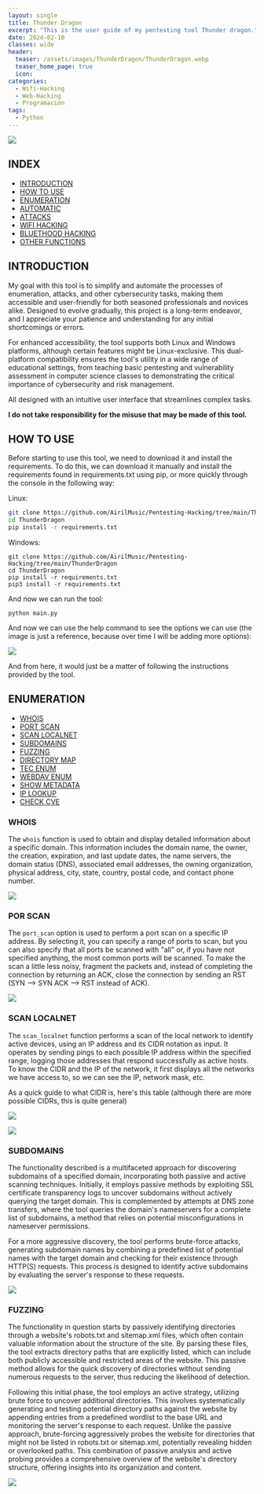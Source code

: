 ```yaml
---
layout: single
title: Thunder Dragon
excerpt: "This is the user guide of my pentesting tool Thunder dragon."
date: 2024-02-10
classes: wide
header:
  teaser: /assets/images/ThunderDragon/ThunderDragon.webp
  teaser_home_page: true
  icon: 
categories:
  - Wifi-Hacking
  - Web-Hacking
  - Programacion
tags:  
  - Python
---
```


![](/assets/images/ThunderDragon/ThunderDragon.webp)

## INDEX

- [INTRODUCTION](#introduction)
- [HOW TO USE](#how)
- [ENUMERATION](#enumeration)
- [AUTOMATIC](#auto)
- [ATTACKS](#attacks)
- [WIFI HACKING](#wifi)
- [BLUETHOOD HACKING](#bluethood)
- [OTHER FUNCTIONS](#other)

<a id="introduction"></a>
## INTRODUCTION

My goal with this tool is to simplify and automate the processes of enumeration, attacks, and other cybersecurity tasks, making them accessible and user-friendly for both seasoned professionals and novices alike. Designed to evolve gradually, this project is a long-term endeavor, and I appreciate your patience and understanding for any initial shortcomings or errors.

For enhanced accessibility, the tool supports both Linux and Windows platforms, although certain features might be Linux-exclusive. This dual-platform compatibility ensures the tool's utility in a wide range of educational settings, from teaching basic pentesting and vulnerability assessment in computer science classes to demonstrating the critical importance of cybersecurity and risk management.

All designed with an intuitive user interface that streamlines complex tasks. 

**I do not take responsibility for the misuse that may be made of this tool.**

<a id="how"></a>
## HOW TO USE

Before starting to use this tool, we need to download it and install the requirements. To do this, we can download it manually and install the requirements found in requirements.txt using pip, or more quickly through the console in the following way:

Linux:

```bash
git clone https://github.com/AirilMusic/Pentesting-Hacking/tree/main/ThunderDragon
cd ThunderDragon
pip install -r requirements.txt
```

Windows:

```
git clone https://github.com/AirilMusic/Pentesting-Hacking/tree/main/ThunderDragon
cd ThunderDragon
pip install -r requirements.txt
pip3 install -r requirements.txt
```

And now we can run the tool:

```
python main.py
```

And now we can use the help command to see the options we can use (the image is just a reference, because over time I will be adding more options):

![](/assets/images/ThunderDragon/help.png)

And from here, it would just be a matter of following the instructions provided by the tool.

<a id="enumeration"></a>
## ENUMERATION

- [WHOIS](#e1)
- [PORT SCAN](#e2)
- [SCAN LOCALNET](#e3)
- [SUBDOMAINS](#e4)
- [FUZZING](#e5)
- [DIRECTORY MAP](#e6)
- [TEC ENUM](#e7)
- [WEBDAV ENUM](#e8)
- [SHOW METADATA](#e9)
- [IP LOOKUP](#e10)
- [CHECK CVE](#e11)

<a id="e1"></a>
### WHOIS

The `whois` function is used to obtain and display detailed information about a specific domain. This information includes the domain name, the owner, the creation, expiration, and last update dates, the name servers, the domain status (DNS), associated email addresses, the owning organization, physical address, city, state, country, postal code, and contact phone number.

![](/assets/images/ThunderDragon/whois.PNG)

<a id="e2"></a>
### POR SCAN

The `port_scan` option is used to perform a port scan on a specific IP address. By selecting it, you can specify a range of ports to scan, but you can also specify that all ports be scanned with "all" or, if you have not specified anything, the most common ports will be scanned. To make the scan a little less noisy, fragment the packets and, instead of completing the connection by returning an ACK, close the connection by sending an RST (SYN --> SYN ACK --> RST instead of ACK).

![](/assets/images/ThunderDragon/port_scan.PNG)

<a id="e3"></a>
### SCAN LOCALNET

The `scan_localnet` function performs a scan of the local network to identify active devices, using an IP address and its CIDR notation as input. It operates by sending pings to each possible IP address within the specified range, logging those addresses that respond successfully as active hosts. To know the CIDR and the IP of the network, it first displays all the networks we have access to, so we can see the IP, network mask, etc.

As a quick guide to what CIDR is, here's this table (although there are more possible CIDRs, this is quite general)

![](/assets/images/ThunderDragon/cidr.PNG)

![](/assets/images/ThunderDragon/scan_localnet.PNG)

<a id="e4"></a>
### SUBDOMAINS

The functionality described is a multifaceted approach for discovering subdomains of a specified domain, incorporating both passive and active scanning techniques. Initially, it employs passive methods by exploiting SSL certificate transparency logs to uncover subdomains without actively querying the target domain. This is complemented by attempts at DNS zone transfers, where the tool queries the domain's nameservers for a complete list of subdomains, a method that relies on potential misconfigurations in nameserver permissions.

For a more aggressive discovery, the tool performs brute-force attacks, generating subdomain names by combining a predefined list of potential names with the target domain and checking for their existence through HTTP(S) requests. This process is designed to identify active subdomains by evaluating the server's response to these requests.

![](/assets/images/ThunderDragon/subdomains.PNG)

<a id="e4"></a>
### FUZZING

The functionality in question starts by passively identifying directories through a website's robots.txt and sitemap.xml files, which often contain valuable information about the structure of the site. By parsing these files, the tool extracts directory paths that are explicitly listed, which can include both publicly accessible and restricted areas of the website. This passive method allows for the quick discovery of directories without sending numerous requests to the server, thus reducing the likelihood of detection.

Following this initial phase, the tool employs an active strategy, utilizing brute force to uncover additional directories. This involves systematically generating and testing potential directory paths against the website by appending entries from a predefined wordlist to the base URL and monitoring the server's response to each request. Unlike the passive approach, brute-forcing aggressively probes the website for directories that might not be listed in robots.txt or sitemap.xml, potentially revealing hidden or overlooked paths. This combination of passive analysis and active probing provides a comprehensive overview of the website's directory structure, offering insights into its organization and content.

![](/assets/images/ThunderDragon/fuzzing.PNG)
